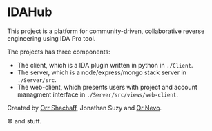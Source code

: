 # IDAHub
This project is a platform for community-driven, collaborative reverse engineering using IDA Pro tool.

The projects has three components:
- The client, which is a IDA plugin written in python in `./Client`.
- The server, which is a node/express/mongo stack server in `./Server/src`.
- The web-client, which presents users with project and account managment interface in `./Server/src/views/web-client`. 

Created by [Orr Shachaff](https://github.com/lolblat), Jonathan Suzy and [Or Nevo](https://github.com/ornevo). 

© and stuff.
